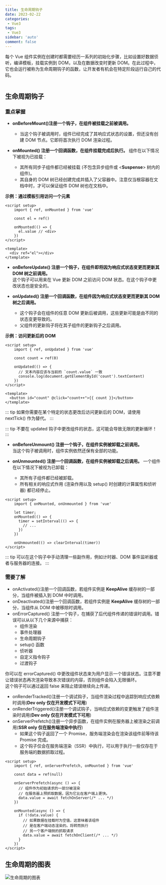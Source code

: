 ```yaml
---
title: 生命周期钩子
date: 2023-02-22
categories: 
 - Vue3
tags: 
 - Vue3
sidebar: 'auto'
comment: false
---
```


每个 Vue 组件实例在创建时都需要经历一系列的初始化步骤，比如设置好数据侦听，编译模板，挂载实例到 DOM，以及在数据改变时更新 DOM。在此过程中，它也会运行被称为生命周期钩子的函数，让开发者有机会在特定阶段运行自己的代码。

<img src='../../assets/image/Vue3/hook.png' alt="" style='display: block;margin: 0 auto' />

## 生命周期钩子

### 重点掌握

- **onBeforeMount()注册一个钩子，在组件被挂载之前被调用。** 
    - 当这个钩子被调用时，组件已经完成了其响应式状态的设置，但还没有创建 DOM 节点。它即将首次执行 DOM 渲染过程。

- **onMounted() 注册一个回调函数，在组件挂载完成后执行。** 组件在以下情况下被视为已挂载：
    - 其所有同步子组件都已经被挂载 (不包含异步组件或 <**Suspense**> 树内的组件)。
    - 其自身的 DOM 树已经创建完成并插入了父容器中。注意仅当根容器在文档中时，才可以保证组件 DOM 树也在文档中。

**示例：通过模板引用访问一个元素**

```vue
<script setup>
    import { ref, onMounted } from 'vue'

    const el = ref()

    onMounted(() => {
      el.value // <div>
    })
</script>

<template>
  <div ref="el"></div>
</template>
```

- **onBeforeUpdate() 注册一个钩子，在组件即将因为响应式状态变更而更新其 DOM 树之前调用。**<br>
这个钩子可以用来在 Vue 更新 DOM 之前访问 DOM 状态。在这个钩子中更改状态也是安全的。

- **onUpdated() 注册一个回调函数，在组件因为响应式状态变更而更新其 DOM 树之后调用。**
    - 这个钩子会在组件的任意 DOM 更新后被调用，这些更新可能是由不同的状态变更导致的。
    - 父组件的更新钩子将在其子组件的更新钩子之后调用。

**示例：访问更新后的 DOM**

```vue
<script setup>
    import { ref, onUpdated } from 'vue'

    const count = ref(0)

    onUpdated(() => {
      // 文本内容应该与当前的 `count.value` 一致
      console.log(document.getElementById('count').textContent)
    })
</script>

<template>
  <button id="count" @click="count++">{{ count }}</button>
</template>
```

::: tip
如果你需要在某个特定的状态更改后访问更新后的 DOM，请使用 nextTick() 作为替代。
:::

::: tip
不要在 updated 钩子中更改组件的状态，这可能会导致无限的更新循环！
:::

- **onBeforeUnmount() 注册一个钩子，在组件实例被卸载之前调用。**<br>
当这个钩子被调用时，组件实例依然还保有全部的功能。

- **onUnmounted() 注册一个回调函数，在组件实例被卸载之后调用。** 一个组件在以下情况下被视为已卸载：
    - 其所有子组件都已经被卸载。
    - 所有相关的响应式作用 (渲染作用以及 setup() 时创建的计算属性和侦听器) 都已经停止。

```vue
<script setup>
    import { onMounted, onUnmounted } from 'vue'

    let timer;
    onMounted(() => {
      timer = setInterval(() => {
        // ...
      })
    })

    onUnmounted(() => clearInterval(timer))
</script>
```

::: tip
可以在这个钩子中手动清理一些副作用，例如计时器、DOM 事件监听器或者与服务器的连接。
:::

### 需要了解

- onActivated()注册一个回调函数，若组件实例是 **KeepAlive** 缓存树的一部分，当组件被插入到 DOM 中时调用。
- onDeactivated()注册一个回调函数，若组件实例是 **KeepAlive** 缓存树的一部分，当组件从 DOM 中被移除时调用。
- onErrorCaptured() 注册一个钩子，在捕获了后代组件传递的错误时调用。错误可以从以下几个来源中捕获：
    - 组件渲染
    - 事件处理器
    - 生命周期钩子
    - setup() 函数
    - 侦听器
    - 自定义指令钩子
    - 过渡钩子

你可以在 errorCaptured() 中更改组件状态来为用户显示一个错误状态。注意不要让错误状态再次渲染导致本次错误的内容，否则组件会陷入无限循环。<br>
这个钩子可以通过返回 false 来阻止错误继续向上传递。

- onRenderTracked()注册一个调试钩子，当组件渲染过程中追踪到响应式依赖时调用(**Dev only 仅在开发模式下可用**)
- onRenderTriggered()注册一个调试钩子，当响应式依赖的变更触发了组件渲染时调用(**Dev only 仅在开发模式下可用**)
- onServerPrefetch()注册一个异步函数，在组件实例在服务器上被渲染之前调用(**SSR only 仅在服务端渲染中执行**)
    - 如果这个钩子返回了一个 Promise，服务端渲染会在渲染该组件前等待该 Promise 完成。
    - 这个钩子仅会在服务端渲染（SSR）中执行，可以用于执行一些仅存在于服务端的数据抓取过程。

```vue
<script setup>
    import { ref, onServerPrefetch, onMounted } from 'vue'

    const data = ref(null)

    onServerPrefetch(async () => {
      // 组件作为初始请求的一部分被渲染
      // 在服务器上预抓取数据，因为它比在客户端上更快。
      data.value = await fetchOnServer(/* ... */)
    })

    onMounted(async () => {
      if (!data.value) {
        // 如果数据在挂载时为空值，这意味着该组件
        // 是在客户端动态渲染的。将转而执行
        // 另一个客户端侧的抓取请求
        data.value = await fetchOnClient(/* ... */)
      }
    })
</script>
```

## 生命周期的图表

![生命周期的图表](../../assets/image/Vue3/smzq.png)